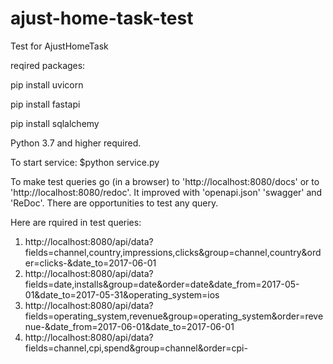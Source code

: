 # ajust-home-task-test
Test for AjustHomeTask

reqired packages:

pip install uvicorn

pip install fastapi

pip install sqlalchemy

Python 3.7 and higher required.

To start service: $python service.py

To make test queries go (in a browser) to 'http://localhost:8080/docs' or to 'http://localhost:8080/redoc'. It improved with 'openapi.json' 'swagger' and 'ReDoc'. 
There are opportunities to test any query.

Here are rquired in test queries:
1. http://localhost:8080/api/data?fields=channel,country,impressions,clicks&group=channel,country&order=clicks-&date_to=2017-06-01
2. http://localhost:8080/api/data?fields=date,installs&group=date&order=date&date_from=2017-05-01&date_to=2017-05-31&operating_system=ios
3. http://localhost:8080/api/data?fields=operating_system,revenue&group=operating_system&order=revenue-&date_from=2017-06-01&date_to=2017-06-01
4. http://localhost:8080/api/data?fields=channel,cpi,spend&group=channel&order=cpi-
